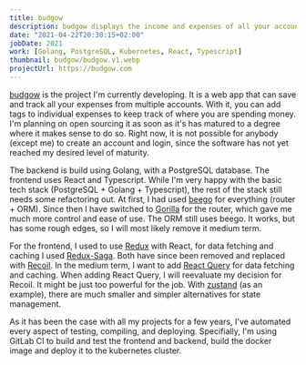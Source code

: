 ```yaml
---
title: budgow
description: budgow displays the income and expenses of all your accounts. It helps you to know what you are spending.
date: "2021-04-22T20:30:15+02:00"
jobDate: 2021
work: [Golang, PostgreSQL, Kubernetes, React, Typescript]
thumbnail: budgow/budgow.v1.webp
projectUrl: https://budgow.com
---
```


[budgow](https://budgow.com) is the project I'm currently developing.
It is a web app that can save and track all your expenses from multiple accounts.
With it, you can add tags to individual expenses to keep track of where you are spending money.
I'm planning on open sourcing it as soon as it's has matured to a degree where it makes sense to do so.
Right now, it is not possible for anybody (except me) to create an account and login, since the software has not yet reached my desired level of maturity.

The backend is build using Golang, with a PostgreSQL database.
The frontend uses React and Typescript.
While I'm very happy with the basic tech stack (PostgreSQL + Golang + Typescript), the rest of the stack still needs some refactoring out.
At first, I had used [beego](https://beego.me) for everything (router + ORM).
Since then I have switched to [Gorilla](https://www.gorillatoolkit.org/) for the router, which gave me much more control and ease of use.
The ORM still uses beego. It works, but has some rough edges, so I will most likely remove it medium term.

For the frontend, I used to use [Redux](https://redux.js.org/) with React, for data fetching and caching I used [Redux-Saga](https://redux-saga.js.org/).
Both have since been removed and replaced with [Recoil](https://recoiljs.org/).
In the medium term, I want to add [React Query](https://react-query.tanstack.com/) for data fetching and caching.
When adding React Query, I will reevaluate my decision for Recoil.
It might be just too powerful for the job.
With [zustand](https://zustand.surge.sh/) (as an example), there are much smaller and simpler alternatives for state management.

As it has been the case with all my projects for a few years, I've automated every aspect of testing, compiling, and deploying.
Specifially, I'm using GitLab CI to build and test the frontend and backend, build the docker image and deploy it to the kubernetes cluster.
